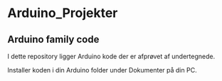 # Arduino_Projekter
## Arduino family code

I dette repository ligger Arduino kode der er afprøvet af undertegnede.

Installer koden i din Arduino folder under Dokumenter på din PC.

